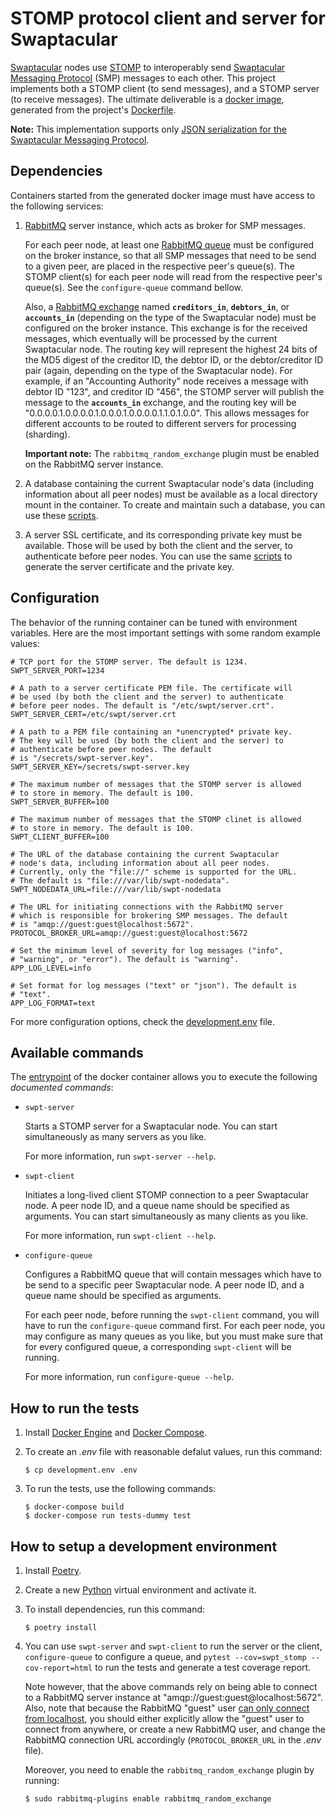 STOMP protocol client and server for Swaptacular
================================================

[Swaptacular] nodes use [STOMP] to interoperably send [Swaptacular Messaging
Protocol] (SMP) messages to each other. This project implements both a STOMP
client (to send messages), and a STOMP server (to receive messages). The
ultimate deliverable is a [docker image], generated from the project's
[Dockerfile](../master/Dockerfile).

**Note:** This implementation supports only [JSON serialization for the
Swaptacular Messaging Protocol].


Dependencies
------------

Containers started from the generated docker image must have access to the
following services:

1. [RabbitMQ] server instance, which acts as broker for SMP messages.

   For each peer node, at least one [RabbitMQ queue] must be configured on
   the broker instance, so that all SMP messages that need to be send to a
   given peer, are placed in the respective peer's queue(s). The STOMP
   client(s) for each peer node will read from the respective peer's
   queue(s). See the `configure-queue` command bellow.

   Also, a [RabbitMQ exchange] named **`creditors_in`**, **`debtors_in`**,
   or **`accounts_in`** (depending on the type of the Swaptacular node) must
   be configured on the broker instance. This exchange is for the received
   messages, which eventually will be processed by the current Swaptacular
   node. The routing key will represent the highest 24 bits of the MD5
   digest of the creditor ID, the debtor ID, or the debtor/creditor ID pair
   (again, depending on the type of the Swaptacular node). For example, if
   an "Accounting Authority" node receives a message with debtor ID "123",
   and creditor ID "456", the STOMP server will publish the message to the
   **`accounts_in`** exchange, and the routing key will be
   "0.0.0.0.1.0.0.0.0.1.0.0.0.1.0.0.0.0.1.1.0.1.0.0". This allows messages
   for different accounts to be routed to different servers for processing
   (sharding).

   **Important note:** The `rabbitmq_random_exchange` plugin must be enabled
   on the RabbitMQ server instance.

2. A database containing the current Swaptacular node's data (including
   information about all peer nodes) must be available as a local directory
   mount in the container. To create and maintain such a database, you can
   use these [scripts].

3. A server SSL certificate, and its corresponding private key must be
   available. Those will be used by both the client and the server, to
   authenticate before peer nodes. You can use the same [scripts] to
   generate the server certificate and the private key.


Configuration
-------------

The behavior of the running container can be tuned with environment
variables. Here are the most important settings with some random
example values:

```shell
# TCP port for the STOMP server. The default is 1234.
SWPT_SERVER_PORT=1234

# A path to a server certificate PEM file. The certificate will
# be used (by both the client and the server) to authenticate
# before peer nodes. The default is "/etc/swpt/server.crt".
SWPT_SERVER_CERT=/etc/swpt/server.crt

# A path to a PEM file containing an *unencrypted* private key.
# The key will be used (by both the client and the server) to
# authenticate before peer nodes. The default
# is "/secrets/swpt-server.key".
SWPT_SERVER_KEY=/secrets/swpt-server.key

# The maximum number of messages that the STOMP server is allowed
# to store in memory. The default is 100.
SWPT_SERVER_BUFFER=100

# The maximum number of messages that the STOMP clinet is allowed
# to store in memory. The default is 100.
SWPT_CLIENT_BUFFER=100

# The URL of the database containing the current Swaptacular
# node's data, including information about all peer nodes.
# Currently, only the "file://" scheme is supported for the URL.
# The default is "file:///var/lib/swpt-nodedata".
SWPT_NODEDATA_URL=file:///var/lib/swpt-nodedata

# The URL for initiating connections with the RabbitMQ server
# which is responsible for brokering SMP messages. The default
# is "amqp://guest:guest@localhost:5672".
PROTOCOL_BROKER_URL=amqp://guest:guest@localhost:5672

# Set the minimum level of severity for log messages ("info",
# "warning", or "error"). The default is "warning".
APP_LOG_LEVEL=info

# Set format for log messages ("text" or "json"). The default is
# "text".
APP_LOG_FORMAT=text
```

For more configuration options, check the
[development.env](../master/development.env) file.


Available commands
------------------

The [entrypoint](../master/docker/entrypoint.sh) of the docker
container allows you to execute the following *documented commands*:

* `swpt-server`

  Starts a STOMP server for a Swaptacular node. You can start simultaneously
  as many servers as you like.

  For more information, run `swpt-server --help`.

* `swpt-client`

  Initiates a long-lived client STOMP connection to a peer Swaptacular node.
  A peer node ID, and a queue name should be specified as arguments. You can
  start simultaneously as many clients as you like.

  For more information, run `swpt-client --help`.

* `configure-queue`

  Configures a RabbitMQ queue that will contain messages which have to be
  send to a specific peer Swaptacular node. A peer node ID, and a queue name
  should be specified as arguments.

  For each peer node, before running the `swpt-client` command, you will
  have to run the `configure-queue` command first. For each peer node, you
  may configure as many queues as you like, but you must make sure that for
  every configured queue, a corresponding `swpt-client` will be running.

  For more information, run `configure-queue --help`.


How to run the tests
--------------------

1.  Install [Docker Engine] and [Docker Compose].

2.  To create an *.env* file with reasonable defalut values, run this
    command:

        $ cp development.env .env

3.  To run the tests, use the following commands:

        $ docker-compose build
        $ docker-compose run tests-dummy test


How to setup a development environment
--------------------------------------

1.  Install [Poetry].

2.  Create a new [Python] virtual environment and activate it.

3.  To install dependencies, run this command:

        $ poetry install

4.  You can use `swpt-server` and `swpt-client` to run the server or the
    client, `configure-queue` to configure a queue, and `pytest
    --cov=swpt_stomp --cov-report=html` to run the tests and generate a test
    coverage report.

    Note however, that the above commands rely on being able to connect to a
    RabbitMQ server instance at "amqp://guest:guest@localhost:5672". Also,
    note that because the RabbitMQ "guest" user [can only connect from
    localhost], you should either explicitly allow the "guest" user to
    connect from anywhere, or create a new RabbitMQ user, and change the
    RabbitMQ connection URL accordingly (`PROTOCOL_BROKER_URL` in the *.env*
    file).

    Moreover, you need to enable the `rabbitmq_random_exchange` plugin by
    running:

        $ sudo rabbitmq-plugins enable rabbitmq_random_exchange



[Swaptacular]: https://swaptacular.github.io/overview
[STOMP]: https://stomp.github.io/
[JSON serialization for the Swaptacular Messaging Protocol]: https://github.com/swaptacular/swpt_accounts/blob/master/protocol-json.rst
[Swaptacular Messaging Protocol]: https://github.com/swaptacular/swpt_accounts/blob/master/protocol.rst
[docker image]: https://www.geeksforgeeks.org/what-is-docker-images/
[RabbitMQ]: https://www.rabbitmq.com/
[RabbitMQ queue]: https://www.cloudamqp.com/blog/part1-rabbitmq-for-beginners-what-is-rabbitmq.html
[RabbitMQ exchange]: https://www.cloudamqp.com/blog/part4-rabbitmq-for-beginners-exchanges-routing-keys-bindings.html
[scripts]: https://github.com/swaptacular/swpt_ca_scripts
[Docker Engine]: https://docs.docker.com/engine/
[Docker Compose]: https://docs.docker.com/compose/
[Poetry]: https://poetry.eustace.io/docs/
[Python]: https://docs.python.org/
[can only connect from localhost]: https://www.rabbitmq.com/access-control.html#loopback-users
